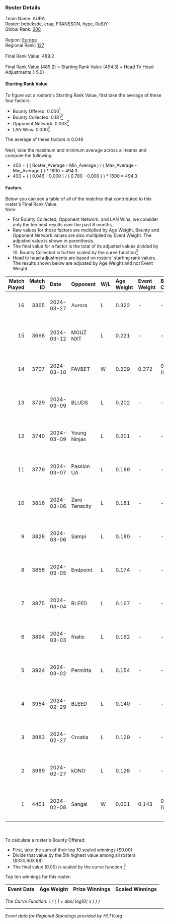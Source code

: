 ### Roster Details<br />
Team Name: AURA<br />
Roster: bobeksde, eraa, FRANSSON, hype, RuStY<br />
Global Rank: [208](../standings_global.md)<br />
<br />
Region: [Europe]( ../standings_europe.md)<br />
Regional Rank: [127]( ../standings_europe.md)<br />
<br />
Final Rank Value:  489.2<br />
<br />
Final Rank Value (489.2) = Starting Rank Value (494.3) + Head To Head Adjustments (-5.0)<br />

#### Starting Rank Value<br />
To figure out a rosters's Starting Rank Value, first take the average of these four factors:<br />
- Bounty Offered: 0.000[<sup>1</sup>](#table2)
- Bounty Collected: 0.181[<sup>2</sup>](#table1)
- Opponent Network: 0.003[<sup>2</sup>](#table1)
- LAN Wins: 0.000[<sup>2</sup>](#table1)

The average of these factors is 0.046<br />
<br />
Next, take the maximum and minimum average across all teams and compute the following:<br />
- 400 + ( ( Roster_Average - Min_Average ) / ( Max_Average - Min_Average ) ) * 1600 = 494.3
- 400 + ( ( 0.046 - 0.000 ) / ( 0.780 - 0.000 ) ) * 1600 = 494.3


#### Factors<br />
Below you can see a table of all of the matches that contributed to this roster's Final Rank Value.<br />
Note:<br />

- For Bounty Collected, Opponent Network, and LAN Wins, we consider only the ten best results over the past 6 months.
- Raw values for those factors are multiplied by Age Weight. Bounty and Opponent Network values are also multiplied by Event Weight. The adjusted value is shown in parenthesis.
- The final value for a factor is the total of its adjusted values divided by 10. Bounty Collected is further scaled by the curve function[<sup>3</sup>](#curveFunction)
- Head to head adjustments are based on rosters' starting rank values. The results shown below are adjusted by Age Weight and not Event Weight
<span id="table1"></span><br />


| Match Played | Match ID | Date       | Opponent      | W/L | Age Weight | Event Weight | Bounty Collected | Opponent Network | LAN Wins  | H2H Adj. | Roster                                 |
| -: | -: | :- | :- | :- | :- | :- | :- | :- | :- | -: | :- |
|           16 |     3365 | 2024-03-27 | Aurora        | L   | 0.322      | -            | -                | -                | -         |    -0.01 | bobeksde, eraa, FRANSSON, hype, RuStY  |
|           15 |     3668 | 2024-03-12 | MOUZ NXT      | L   | 0.221      | -            | -                | -                | -         |    -0.30 | bobeksde, eraa, Golden, Plopski, RuStY |
|           14 |     3707 | 2024-03-10 | FAVBET        | W   | 0.209      | 0.372        | 0.003 (0.000)    | 0.333 (0.026)    | 0 (0.000) |     5.39 | bobeksde, eraa, Golden, Plopski, RuStY |
|           13 |     3729 | 2024-03-09 | BLUDS         | L   | 0.202      | -            | -                | -                | -         |    -3.94 | bobeksde, eraa, Golden, Plopski, RuStY |
|           12 |     3740 | 2024-03-09 | Young Ninjas  | L   | 0.201      | -            | -                | -                | -         |    -1.11 | bobeksde, eraa, Golden, Plopski, RuStY |
|           11 |     3779 | 2024-03-07 | Passion UA    | L   | 0.189      | -            | -                | -                | -         |    -0.20 | bobeksde, eraa, Golden, Plopski, RuStY |
|           10 |     3816 | 2024-03-06 | Zero Tenacity | L   | 0.181      | -            | -                | -                | -         |    -0.18 | bobeksde, eraa, Golden, Plopski, RuStY |
|            9 |     3828 | 2024-03-06 | Sampi         | L   | 0.180      | -            | -                | -                | -         |    -0.57 | bobeksde, eraa, Golden, Plopski, RuStY |
|            8 |     3856 | 2024-03-05 | Endpoint      | L   | 0.174      | -            | -                | -                | -         |    -0.54 | bobeksde, eraa, Golden, Plopski, RuStY |
|            7 |     3875 | 2024-03-04 | BLEED         | L   | 0.167      | -            | -                | -                | -         |    -0.35 | bobeksde, eraa, Golden, Plopski, RuStY |
|            6 |     3894 | 2024-03-03 | fnatic        | L   | 0.162      | -            | -                | -                | -         |    -0.01 | bobeksde, eraa, Golden, Plopski, RuStY |
|            5 |     3924 | 2024-03-02 | Permitta      | L   | 0.154      | -            | -                | -                | -         |    -0.33 | bobeksde, eraa, Golden, Plopski, RuStY |
|            4 |     3954 | 2024-02-29 | BLEED         | L   | 0.140      | -            | -                | -                | -         |    -0.30 | bobeksde, eraa, Golden, Plopski, RuStY |
|            3 |     3983 | 2024-02-27 | Croatia       | L   | 0.129      | -            | -                | -                | -         |    -2.06 | bobeksde, eraa, Golden, Plopski, RuStY |
|            2 |     3989 | 2024-02-27 | kONO          | L   | 0.128      | -            | -                | -                | -         |    -0.58 | bobeksde, eraa, Golden, Plopski, RuStY |
|            1 |     4401 | 2024-02-08 | Sangal        | W   | 0.001      | 0.143        | 0.219 (0.000)    | 0.865 (0.000)    | 0 (0.000) |     0.04 | bobeksde, eraa, Golden, Plopski, RuStY |

<br />
<span id="table2"></span><br />
To calculate a roster's Bounty Offered:<br />

- First, take the sum of their top 10 scaled winnings ($0.00)
- Divide that value by the 5th highest value among all rosters ($320,603.98)
- The final value (0.00) is scaled by the curve function.[<sup>3</sup>](#curveFunction)

Top ten winnings for this roster:<br />

| Event Date | Age Weight | Prize Winnings | Scaled Winnings |
| :- | -: | :- | :- |


<span id="curveFunction"></span>_The Curve Function: 1 / ( 1 + abs( log10( x ) ) )_<br />

---
_Event data for Regional Standings provided by HLTV.org_<br />
